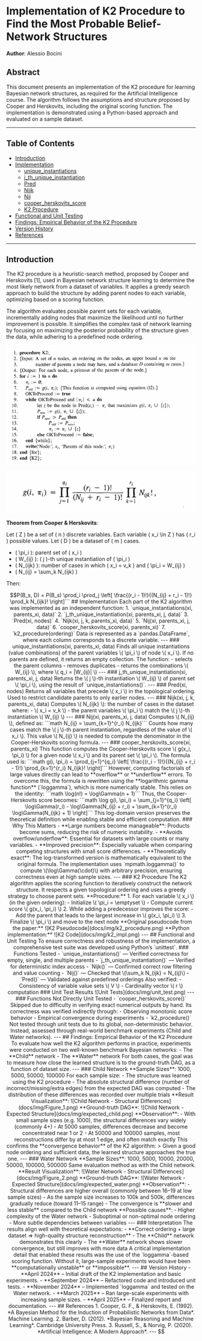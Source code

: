# Implementation of K2 Procedure to Find the Most Probable Belief-Network Structures

**Author**: Alessio Bocini

## Abstract

This document presents an implementation of the K2 procedure for learning Bayesian network structures, as required for the Artificial Intelligence course. The algorithm follows the assumptions and structure proposed by Cooper and Herskovits, including the original scoring function. The implementation is demonstrated using a Python-based approach and evaluated on a sample dataset.

---

## Table of Contents

- [Introduction](#introduction)
- [Implementation](#implementation)
  - [unique_instantiations](#unique_instantiations)
  - [j_th_unique_instantiation](#j_th_unique_instantiation)
  - [Pred](#pred)
  - [Nijk](#nijk)
  - [Nij](#nij)
  - [cooper_herskovits_score](#cooper_herskovits_score)
  - [K2 Procedure](#k2-procedure)
- [Functional and Unit Testing](#functional-and-unit-testing)
- [Findings: Empirical Behavior of the K2 Procedure](#findings-empirical-behavior-of-the-k2-procedure)
- [Version History](#version-history)
- [References](#references)

---

## Introduction

The K2 procedure is a heuristic-search method, proposed by Cooper and Herskovits [1], used in Bayesian network structure learning to determine the most likely network from a dataset of variables. It applies a greedy search approach to build the structure by adding parent nodes to each variable, optimizing based on a scoring function.

The algorithm evaluates possible parent sets for each variable, incrementally adding nodes that maximize the likelihood until no further improvement is possible. It simplifies the complex task of network learning by focusing on maximizing the posterior probability of the structure given the data, while adhering to a predefined node ordering.

![K2 Pseudocode](docs/img/k2_procedure.png)

![Cooper-Herskovits Score](docs/img/g_score_function_paper.png)

**Theorem from Cooper & Herskovits**:

Let \( Z \) be a set of \( n \) discrete variables. Each variable \( x_i \in Z \) has \( r_i \) possible values. Let \( D \) be a dataset of \( m \) cases.

- \( \pi_i \): parent set of \( x_i \)
- \( W_{ij} \): \( j \)-th unique instantiation of \( \pi_i \)
- \( N_{ijk} \): number of cases in which \( x_i = v_k \) and \( \pi_i = W_{ij} \)
- \( N_{ij} = \sum_k N_{ijk} \)

Then:
```math
P(B_s, D) = P(B_s) \prod_i \prod_j \left[ \frac{(r_i - 1)!}{(N_{ij} + r_i - 1)!} \prod_k N_{ijk}! \right]```


## Implementation

Each part of the K2 algorithm was implemented as an independent function:

1. `unique_instantiations(xi, parents_xi, data)`
2. `j_th_unique_instantiation(xi, parents_xi, j, data)`
3. `Pred(xi, nodes)`
4. `Nijk(xi, j, k, parents_xi, data)`
5. `Nij(xi, parents_xi, j, data)`
6. `cooper_herskovits_score(xi, parents_xi)`
7. `k2_procedure(ordering)`

Data is represented as a `pandas.DataFrame`, where each column corresponds to a discrete variable.

---

### unique_instantiations(xi, parents_xi, data)

Finds all unique instantiations (value combinations) of the parent variables \( \pi_i \) of node \( x_i \).  
If no parents are defined, it returns an empty collection. The function:

- selects the parent columns
- removes duplicates
- returns the combinations \( W_{ij} \), where \( q_i = |W_{ij}| \)

---

### j_th_unique_instantiation(xi, parents_xi, j, data)

Returns the \( j \)-th instantiation \( W_{ij} \) of parent set \( \pi_i \), using the result of `unique_instantiations()`.

---

### Pred(xi, nodes)

Returns all variables that precede \( x_i \) in the topological ordering.  
Used to restrict candidate parents to only earlier nodes.

---

### Nijk(xi, j, k, parents_xi, data)

Computes \( N_{ijk} \): the number of cases in the dataset where:

- \( x_i = v_k \)
- the parent variables \( \pi_i \) match the \( j \)-th instantiation \( W_{ij} \)

---

### Nij(xi, parents_xi, j, data)

Computes \( N_{ij} \), defined as:

```math
N_{ij} = \sum_{k=1}^{r_i} N_{ijk}```

Counts how many cases match the \( j \)-th parent instantiation, regardless of the value of \( x_i \).  
This value \( N_{ij} \) is needed to compute the denominator in the Cooper-Herskovits scoring formula.

---

### cooper_herskovits_score(xi, parents_xi)

This function computes the Cooper-Herskovits score \( g(x_i, \pi_i) \) for a given node \( x_i \) and its parent set \( \pi_i \).  
The formula used is:

```math
g(i, \pi_i) = \prod_{j=1}^{q_i} \left[ \frac{(r_i - 1)!}{(N_{ij} + r_i - 1)!} \prod_{k=1}^{r_i} N_{ijk}! \right]```

However, computing factorials of large values directly can lead to **overflow** or **underflow** errors.

To overcome this, the formula is rewritten using the **logarithmic gamma function** (`loggamma`), which is more numerically stable.  
This relies on the identity:

```math
\log(n!) = \log\Gamma(n + 1)```

Thus, the Cooper-Herskovits score becomes:

```math
\log g(i, \pi_i) = \sum_{j=1}^{q_i} \left[ \log\Gamma(r_i) - \log\Gamma(N_{ij} + r_i) + \sum_{k=1}^{r_i} \log\Gamma(N_{ijk} + 1) \right]```
This log-domain version preserves the theoretical definition while enabling stable and efficient computation.

### Why This Matters

- **Large numbers become manageable**: Products become sums, reducing the risk of numeric instability.
- **Avoids overflow/underflow**: Essential for datasets with large counts or many variables.
- **Improved precision**: Especially valuable when comparing competing structures with small score differences.
- **Theoretically exact**: The log-transformed version is mathematically equivalent to the original formula.

The implementation uses `mpmath.loggamma()` to compute \(\log\Gamma(\cdot)\) with arbitrary precision, ensuring correctness even at high sample sizes.

---

### K2 Procedure

The K2 algorithm applies the scoring function to iteratively construct the network structure.  
It respects a given topological ordering and uses a greedy strategy to choose parent sets.

**Procedure:**

1. For each variable \( x_i \) (in the given ordering):
   - Initialize \( \pi_i = \emptyset \)
   - Compute current score \( g(x_i, \pi_i) \)
2. While adding a predecessor improves the score:
   - Add the parent that leads to the largest increase in \( g(x_i, \pi_i) \)
3. Finalize \( \pi_i \) and move to the next node

**Original pseudocode from the paper:**

![K2 Pseudocode](docs/img/k2_procedure.png)

**Python implementation:**

![K2 Code](docs/img/k2_impl.png)

---

## Functional and Unit Testing

To ensure correctness and robustness of the implementation, a comprehensive test suite was developed using Python’s `unittest`.

### Functions Tested

- `unique_instantiations()` — Verified correctness for empty, single, and multiple parents
- `j_th_unique_instantiation()` — Verified for deterministic index access
- `Nijk()` — Confirmed correct row filtering and value counting
- `Nij()` — Checked that \(\sum_k N_{ijk} = N_{ij}\)
- `Pred()` — Validated against predefined orderings

Also verified:

- Consistency of variable value sets \( V \)
- Cardinality vector \( r \) computation

### Unit Test Results

![Unit Tests](docs/img/unit_test.png)

---

### Functions Not Directly Unit Tested

- `cooper_herskovits_score()`  
  Skipped due to difficulty in verifying exact numerical outputs by hand.  
  Its correctness was verified indirectly through:
  - Observing monotonic score behavior
  - Empirical convergence during experiments

- `k2_procedure()`  
  Not tested through unit tests due to its global, non-deterministic behavior.  
  Instead, assessed through real-world benchmark experiments (Child and Water networks).

---

## Findings: Empirical Behavior of the K2 Procedure

To evaluate how well the K2 algorithm performs in practice, experiments were conducted on two well-known benchmark Bayesian networks:

- The **Child** network
- The **Water** network

For both cases, the goal was to measure how close the learned structure is to the ground-truth DAG, as a function of dataset size.

---

### Child Network

**Sample Sizes**: 1000, 5000, 50000, 100000  
For each sample size:

- The structure was learned using the K2 procedure
- The absolute structural difference (number of incorrect/missing/extra edges) from the expected DAG was computed
- The distribution of these differences was recorded over multiple trials

**Result Visualization**:

![Child Network - Structural Differences](docs/img/Figure_1.png)

**Ground-truth DAG**:

![Child Network - Expected Structure](docs/img/expected_child.png)

**Observation**:

- With small sample sizes (e.g. 1000), the structural differences vary widely (commonly 4+)
- At 5000 samples, differences decrease and become concentrated near 1 or 2
- At 50000 and 100000 samples, most reconstructions differ by at most 1 edge, and often match exactly

This confirms the **convergence behavior** of the K2 algorithm:  
> Given a good node ordering and sufficient data, the learned structure approaches the true one.

---

### Water Network

**Sample Sizes**: 1000, 5000, 10000, 20000, 50000, 100000, 500000  
Same evaluation method as with the Child network.

**Result Visualization**:

![Water Network - Structural Differences](docs/img/Figure_2.png)

**Ground-truth DAG**:

![Water Network - Expected Structure](docs/img/expected_water.png)

**Observation**:

- Structural differences are higher overall (commonly between 16–19 at low sample sizes)
- As the sample size increases to 100k and 500k, differences gradually reduce (toward 11–15 range)
- The convergence is **slower and less stable** compared to the Child network

**Possible causes**:

- Higher complexity of the Water network
- Suboptimal or non-optimal node ordering
- More subtle dependencies between variables

---

### Interpretation

The results align well with theoretical expectations:

- **Correct ordering + large dataset ⇒ high-quality structure reconstruction**
- The **Child** network demonstrates this clearly
- The **Water** network shows slower convergence, but still improves with more data

A critical implementation detail that enabled these results was the use of the `loggamma`-based scoring function. Without it, large-sample experiments would have been **computationally unstable** or **impossible**.

---

## Version History

- **April 2024** – Initial draft of the K2 implementation and basic experiments.
- **September 2024** – Refactored code and introduced unit tests.
- **November 2024** – Implemented `loggamma` and tested on the Water network.
- **March 2025** – Ran large-scale experiments with increasing sample sizes.
- **April 2025** – Finalized report and documentation.

---

## References

1. Cooper, G. F., & Herskovits, E. (1992). *A Bayesian Method for the Induction of Probabilistic Networks from Data*. Machine Learning.
2. Barber, D. (2012). *Bayesian Reasoning and Machine Learning*. Cambridge University Press.
3. Russell, S., & Norvig, P. (2020). *Artificial Intelligence: A Modern Approach*.

---


